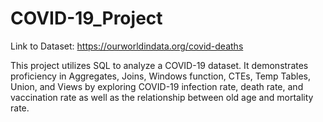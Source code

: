 # COVID-19_Project
Link to Dataset: https://ourworldindata.org/covid-deaths

This project utilizes SQL to analyze a COVID-19 dataset. 
It demonstrates proficiency in Aggregates, Joins, Windows function, CTEs, Temp Tables, Union, and Views 
by exploring COVID-19 infection rate, death rate, and vaccination rate as well as the relationship between old age and mortality rate.
